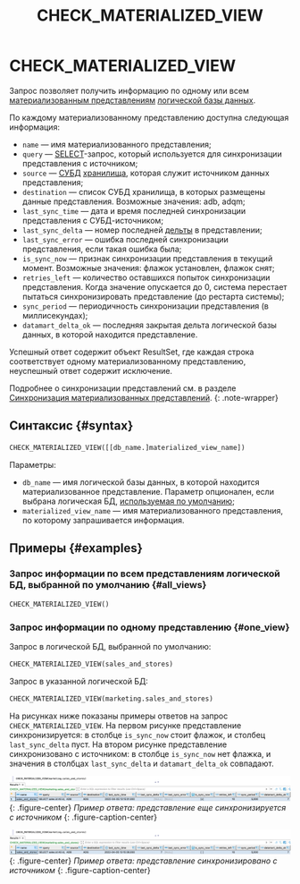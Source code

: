 ﻿---
layout: default
title: CHECK_MATERIALIZED_VIEW
nav_order: 6
parent: Запросы SQL+
grand_parent: Справочная информация
has_children: false
has_toc: false
---

# CHECK_MATERIALIZED_VIEW

Запрос позволяет получить информацию по одному или всем 
[материализованным представлениям](../../../overview/main_concepts/materialized_view/materialized_view.md) 
[логической базы данных](../../../overview/main_concepts/logical_db/logical_db.md).

По каждому материализованному представлению доступна следующая информация:
* `name` — имя материализованного представления;
* `query` — [SELECT](../SELECT/SELECT.md)-запрос, который используется для синхронизации представления с источником;
* `source` — [СУБД](../../../introduction/supported_DBMS/supported_DBMS.md)
  [хранилища](../../../overview/main_concepts/data_storage/data_storage.md), которая служит источником данных представления;
* `destination` — список СУБД хранилища, в которых размещены данные представления. Возможные значения: adb, adqm;
* `last_sync_time` — дата и время последней синхронизации представления с СУБД-источником;
* `last_sync_delta` — номер последней [дельты](../../../overview/main_concepts/delta/delta.md) в представлении;
* `last_sync_error` — ошибка последней синхронизации представления, если такая ошибка была;
* `is_sync_now` — признак синхронизации представления в текущий момент. Возможные значения: флажок установлен, флажок снят;
* `retries_left` — количество оставшихся попыток синхронизации представления. Когда значение опускается до 0, система 
  перестает пытаться синхронизировать представление (до рестарта системы);
* `sync_period` — периодичность синхронизации представления (в миллисекундах);
* `datamart_delta_ok` — последняя закрытая дельта логической базы данных, в которой находится представление.

Успешный ответ содержит объект ResultSet, где каждая строка соответствует одному материализованному представлению, 
неуспешный ответ содержит исключение.

Подробнее о синхронизации представлений см. в разделе 
[Синхронизация материализованных представлений](../../../overview/main_concepts/materialized_view/materialized_view.md#synchronization).
{: .note-wrapper}

## Синтаксис {#syntax}

```sql
CHECK_MATERIALIZED_VIEW([[db_name.]materialized_view_name])
```

Параметры:
*   `db_name` — имя логической базы данных, в которой находится материализованное представление. Параметр
    опционален, если выбрана логическая БД, 
    [используемая по умолчанию](../../../working_with_system/other_features/default_db_set-up/default_db_set-up.md);
*   `materialized_view_name` — имя материализованного представления, по которому запрашивается информация.

## Примеры {#examples}

### Запрос информации по всем представлениям логической БД, выбранной по умолчанию {#all_views}

```sql
CHECK_MATERIALIZED_VIEW()
```

### Запрос информации по одному представлению {#one_view}

Запрос в логической БД, выбранной по умолчанию:

```sql
CHECK_MATERIALIZED_VIEW(sales_and_stores)
```

Запрос в указанной логической БД:

```sql
CHECK_MATERIALIZED_VIEW(marketing.sales_and_stores)
```

На рисунках ниже показаны примеры ответов на запрос `CHECK_MATERIALIZED_VIEW`. На первом рисунке представление 
синхронизируется: в столбце `is_sync_now` стоит флажок, и столбец `last_sync_delta` пуст. На втором рисунке 
представление синхронизовано с источником: в столбце `is_sync_now` нет флажка, и значения в столбцах `last_sync_delta` и
`datamart_delta_ok` совпадают.

![](check_materialized_view_syncing.png)
{: .figure-center}
*Пример ответа: представление еще синхронизируется с источником*
{: .figure-caption-center}

![](check_materialized_view_synced.png)
{: .figure-center}
*Пример ответа: представление синхронизировано с источником*
{: .figure-caption-center}
